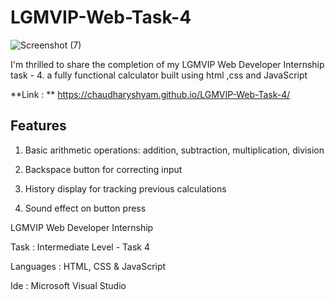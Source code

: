 # LGMVIP-Web-Task-4

![Screenshot (7)](https://github.com/ChaudharyShyam/LGMVIP-Web-Task-4/assets/150513922/96824d25-a84a-4943-86e0-91424721609f)


I'm thrilled to share the completion of my LGMVIP Web Developer Internship task - 4. a fully functional calculator built using html ,css and JavaScript

**Link : **  https://chaudharyshyam.github.io/LGMVIP-Web-Task-4/

## Features

1. Basic arithmetic operations: addition, subtraction, multiplication, division
  
2. Backspace button for correcting input
  
3. History display for tracking previous calculations
  
4. Sound effect on button press


LGMVIP Web Developer Internship

Task : Intermediate Level - Task 4

Languages : HTML, CSS & JavaScript

Ide : Microsoft Visual Studio


